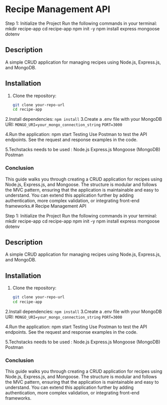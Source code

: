 # Recipe Management API

Step 1: Initialize the Project
Run the following commands in your terminal:
mkdir recipe-app
cd recipe-app
npm init -y
npm install express mongoose dotenv



## Description
A simple CRUD application for managing recipes using Node.js, Express.js, and MongoDB.

## Installation

1. Clone the repository:
   ```bash
   git clone your-repo-url
   cd recipe-app
2.Install dependencies:
`npm install`
3.Create a .env file with your MongoDB URI:
`MONGO_URI=your_mongo_connection_string`
`PORT=3000`

4.Run the application:
npm start
Testing
Use Postman to test the API endpoints. See the request and response examples in the code.

5.Techstacks needs to be used : 
Node.js
Express.js
Mongoose (MongoDB)
Postman

### Conclusion

This guide walks you through creating a CRUD application for recipes using Node.js, Express.js, and Mongoose. The structure is modular and follows the MVC pattern, ensuring that the application is maintainable and easy to understand. You can extend this application further by adding authentication, more complex validation, or integrating front-end frameworks.# Recipe Management API

Step 1: Initialize the Project
Run the following commands in your terminal:
mkdir recipe-app
cd recipe-app
npm init -y
npm install express mongoose dotenv



## Description
A simple CRUD application for managing recipes using Node.js, Express.js, and MongoDB.

## Installation

1. Clone the repository:
   ```bash
   git clone your-repo-url
   cd recipe-app
2.Install dependencies:
`npm install`
3.Create a .env file with your MongoDB URI:
`MONGO_URI=your_mongo_connection_string`
`PORT=3000`

4.Run the application:
npm start
Testing
Use Postman to test the API endpoints. See the request and response examples in the code.

5.Techstacks needs to be used : 
Node.js
Express.js
Mongoose (MongoDB)
Postman

### Conclusion

This guide walks you through creating a CRUD application for recipes using Node.js, Express.js, and Mongoose. The structure is modular and follows the MVC pattern, ensuring that the application is maintainable and easy to understand. You can extend this application further by adding authentication, more complex validation, or integrating front-end frameworks.

